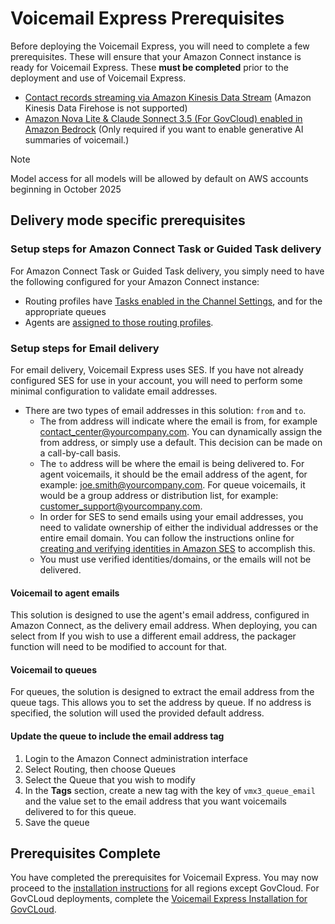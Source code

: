 # Voicemail Express Prerequisites
Before deploying the Voicemail Express, you will need to complete a few prerequisites. These will ensure that your Amazon Connect instance is ready for Voicemail Express. These **must be completed** prior to the deployment and use of Voicemail Express.

-  [Contact records streaming via Amazon Kinesis Data Stream](https://docs.aws.amazon.com/connect/latest/adminguide/data-streaming.html) (Amazon Kinesis Data Firehose is not supported)
-  [Amazon Nova Lite & Claude Sonnect 3.5 (For GovCloud) enabled in Amazon Bedrock](https://docs.aws.amazon.com/bedrock/latest/userguide/model-access-modify.html) (Only required if you want to enable generative AI summaries of voicemail.)

> [!Note]
> Model access for all models will be allowed by default on AWS accounts beginning in October 2025

## Delivery mode specific prerequisites
### Setup steps for Amazon Connect Task or Guided Task delivery
For Amazon Connect Task or Guided Task delivery, you simply need to have the following configured for your Amazon Connect instance:
-  Routing profiles have [Tasks enabled in the Channel Settings](https://docs.aws.amazon.com/connect/latest/adminguide/routing-profiles.html), and for the appropriate queues
-  Agents are [assigned to those routing profiles](https://docs.aws.amazon.com/connect/latest/adminguide/configure-agents.html).

### Setup steps for Email delivery
For email delivery, Voicemail Express uses SES. If you have not already configured SES for use in your account, you will need to perform some minimal configuration to validate email addresses. 

-  There are two types of email addresses in this solution: `from` and `to`. 
   -  The from address will indicate where the email is from, for example contact_center@yourcompany.com. You can dynamically assign the from address, or simply use a default. This decision can be made on a call-by-call basis. 
   -  The `to` address will be where the email is being delivered to. For agent voicemails, it should be the email address of the agent, for example: joe.smith@yourcompany.com. For queue voicemails, it would be a group address or distribution list, for example: customer_support@yourcompany.com. 
   -  In order for SES to send emails using your email addresses, you need to validate ownership of either the individual addresses or the entire email domain. You can follow the instructions online for [creating and verifying identities in Amazon SES](https://docs.aws.amazon.com/ses/latest/dg/creating-identities.html) to accomplish this. 
   -  You must use verified identities/domains, or the emails will not be delivered.

#### Voicemail to agent emails
This solution is designed to use the agent's email address, configured in Amazon Connect, as the delivery email address. When deploying, you can select from If you wish to use a different email address, the packager function will need to be modified to account for that. 

#### Voicemail to queues
For queues, the solution is designed to extract the email address from the queue tags. This allows you to set the address by queue. If no address is specified, the solution will used the provided default address.

#### Update the queue to include the email address tag
1.  Login to the Amazon Connect administration interface
1.  Select Routing, then choose Queues
1.  Select the Queue that you wish to modify
1.  In the **Tags** section, create a new tag with the key of `vmx3_queue_email` and the value set to the email address that you want voicemails delivered to for this queue.
1.  Save the queue

## Prerequisites Complete
You have completed the prerequisites for Voicemail Express. You may now proceed to the [installation instructions](vmx_installation_instructions.md) for all regions except GovCloud. For GovCLoud deployments, complete the [Voicemail Express Installation for GovCLoud](Docs/vmx_govcloud_deployments.md).
